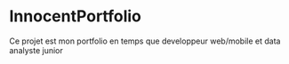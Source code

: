 # InnocentPortfolio
Ce projet est mon portfolio en temps que developpeur web/mobile et data analyste junior
